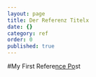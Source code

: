 ```yaml
---
layout: page
title: Der Referenz Titelx
date: {}
category: ref
order: 0
published: true
---
```


#My First Refere[nce Po](http://githubtest.scanner-werbeagentur.de/ref/my-filename.html)st
